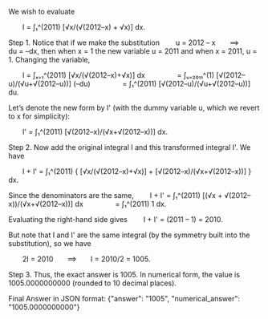 We wish to evaluate

  I = ∫₁^(2011) [√x/(√(2012–x) + √x)] dx.

Step 1. Notice that if we make the substitution
  u = 2012 – x  ⟹  du = –dx,
then when x = 1 the new variable u = 2011 and when x = 2011, u = 1. Changing the variable,

  I = ∫ₓ₌₁^(2011) [√x/(√(2012–x)+√x)] dx
     = ∫ᵤ₌₂₀₁₁^(1) [√(2012–u)/(√u+√(2012–u))] (–du)
     = ∫₁^(2011) [√(2012–u)/(√u+√(2012–u))] du.

Let’s denote the new form by I' (with the dummy variable u, which we revert to x for simplicity):

  I' = ∫₁^(2011) [√(2012–x)/(√x+√(2012–x))] dx.

Step 2. Now add the original integral I and this transformed integral I'. We have

  I + I' = ∫₁^(2011) { [√x/(√(2012–x)+√x)] + [√(2012–x)/(√x+√(2012–x))] } dx.

Since the denominators are the same,
  I + I' = ∫₁^(2011) [(√x + √(2012–x))/(√x+√(2012–x))] dx
     = ∫₁^(2011) 1 dx.

Evaluating the right-hand side gives
  I + I' = (2011 – 1) = 2010.

But note that I and I' are the same integral (by the symmetry built into the substitution), so we have

  2I = 2010  ⟹  I = 2010/2 = 1005.

Step 3. Thus, the exact answer is 1005. In numerical form, the value is 1005.0000000000 (rounded to 10 decimal places).

Final Answer in JSON format:
{"answer": "1005", "numerical_answer": "1005.0000000000"}